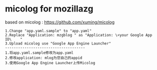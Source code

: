 # micolog for mozillazg
based on micolog : https://github.com/xuming/micolog

    ﻿1.Change "app.yaml.sample" to "app.yaml"
    2.Replace "Application: mzgblog " as "Application: \<your Google App ID\    "
    3.Upload micolog use "Google App Engine Launcher"
    -------------------------------------
    1.将app.yaml.sample修改为app.yaml
    2.修改application: mlog为您自己的appid
    3.使用Google App Engine Launcher上传Micolog